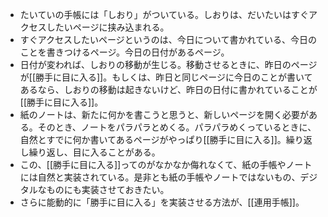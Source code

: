- たいていの手帳には「しおり」がついている。しおりは、だいたいはすぐアクセスしたいページに挟み込まれる。
- すぐアクセスしたいページというのは、今日について書かれている、今日のことを書きつけるページ。今日の日付があるページ。
- 日付が変われば、しおりの移動が生じる。移動させるときに、昨日のページが[[勝手に目に入る]]。もしくは、昨日と同じページに今日のことが書いてあるなら、しおりの移動は起きないけど、昨日の日付に書かれていることが[[勝手に目に入る]]。
- 紙のノートは、新たに何かを書こうと思うと、新しいページを開く必要がある。そのとき、ノートをパラパラとめくる。パラパラめくっているときに、自然とすでに何か書いてあるページがやっぱり[[勝手に目に入る]]。繰り返し繰り返し、目に入ることがある。
- この、[[勝手に目に入る]]ってのがなかなか侮れなくて、紙の手帳やノートには自然と実装されている。是非とも紙の手帳やノートではないもの、デジタルなものにも実装させておきたい。
- さらに能動的に「勝手に目に入る」を実装させる方法が、[[連用手帳]]。

